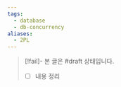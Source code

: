 ```yaml
---
tags:
  - database
  - db-concurrency
aliases:
  - 2PL
---
```

> [!fail]- 본 글은 #draft 상태입니다.
> - [ ] 내용 정리